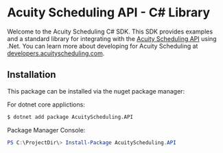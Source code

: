 # Acuity Scheduling API - C# Library

Welcome to the Acuity Scheduling C# SDK.  This SDK provides examples and a standard library for integrating with the [Acuity Scheduling API](https://acuityscheduling.com/) using .Net.  You can learn more about developing for Acuity Scheduling at [developers.acuityscheduling.com](https://developers.acuityscheduling.com/).

## Installation

This package can be installed via the nuget package manager:

For dotnet core applictions:
```sh
$ dotnet add package AcuityScheduling.API
```

Package Manager Console:
```powershell
PS C:\ProjectDir\> Install-Package AcuityScheduling.API
```